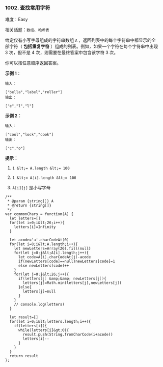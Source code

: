 ### 1002. 查找常用字符

难度：Easy

相关话题：`数组`、`哈希表`

给定仅有小写字母组成的字符串数组  `A` ，返回列表中的每个字符串中都显示的全部字符（ **包括重复字符** ）组成的列表。例如，如果一个字符在每个字符串中出现 3 次，但不是 4 次，则需要在最终答案中包含该字符 3 次。



你可以按任意顺序返回答案。







 **示例 1：** 





```
输入：

["bella","label","roller"]
输出：

["e","l","l"]

```

 **示例 2：** 





```
输入：

["cool","lock","cook"]
输出：

["c","o"]

```





 **提示：** 





1.  `1 &lt;= A.length &lt;= 100` 

2.  `1 &lt;= A[i].length &lt;= 100` 

3.  `A[i][j]`  是小写字母






```
/**
 * @param {string[]} A
 * @return {string[]}
 */
var commonChars = function(A) {
  let letters=[]
  for(let i=0;i&lt;26;i++){
    letters[i]=Infinity
  }
  
  let acode='a'.charCodeAt(0)
  for(let i=0;i&lt;A.length;i++){
    let newLetters=Array(26).fill(null)
    for(let j=0;j&lt;A[i].length;j++){
      let code=A[i].charCodeAt(j)-acode
      if(newLetters[code]==null)newLetters[code]=1
      else newLetters[code]++
    }
    for(let j=0;j&lt;26;j++){
      if(letters[j] &amp;&amp; newLetters[j]){
        letters[j]=Math.min(letters[j],newLetters[j])
      }else{
        letters[j]=null
      }
    }
    // console.log(letters)
  }
  
  let result=[]
  for(let i=0;i&lt;letters.length;i++){
    if(letters[i]){
      while(letters[i]&gt;0){
        result.push(String.fromCharCode(i+acode))
        letters[i]--
      }
    }
  }
  return result
};



```
